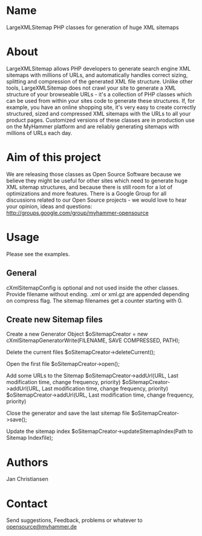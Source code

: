 # Name
LargeXMLSitemap
PHP classes for generation of huge XML sitemaps

# About
LargeXMLSitemap allows PHP developers to generate search engine XML sitemaps
with millions of URLs, and automatically handles correct sizing, splitting and
compression of the generated XML file structure. Unlike other tools,
LargeXMLSitemap does not crawl your site to generate a XML structure of your
browseable URLs - it's a collection of PHP classes which can be used from
within your sites code to generate these structures. If, for example, you have
an online shopping site, it's very easy to create correctly structured, sized
and compressed XML sitemaps with the URLs to all your product pages.
Customized versions of these classes are in production use on the MyHammer
platform and are reliably generating sitemaps with millions of URLs each day.

# Aim of this project
We are releasing those classes as Open Source Software because we believe
they might be useful for other sites which need to generate huge XML sitemap
structures, and because there is still room for a lot of optimizations and more
features. There is a Google Group for all discussions related to our
Open Source projects - we would love to hear your opinion, ideas and questions:
http://groups.google.com/group/myhammer-opensource

# Usage
Please see the examples.

## General
cXmlSitemapConfig is optional and not used inside the other classes.
Provide filename without ending. .xml or xml.gz are appended depending on compress flag.
The sitemap filenames get a counter starting with 0.

## Create new Sitemap files
Create a new Generator Object
$oSitemapCreator = new cXmlSitemapGeneratorWrite(FILENAME, SAVE COMPRESSED, PATH);

Delete the current files
$oSitemapCreator->deleteCurrent();

Open the first file
$oSitemapCreator->open();

Add some URLs to the Sitemap
$oSitemapCreator->addUrl(URL, Last modification time, change frequency, priority)
$oSitemapCreator->addUrl(URL, Last modification time, change frequency, priority)
$oSitemapCreator->addUrl(URL, Last modification time, change frequency, priority)

Close the generator and save the last sitemap file
$oSitemapCreator->save();

Update the sitemap index
$oSitemapCreator->updateSitemapIndex(Path to Sitemap Indexfile);

# Authors
Jan Christiansen

# Contact
Send suggestions, Feedback, problems or whatever to opensource@myhammer.de
